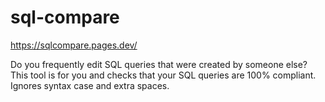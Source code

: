 # sql-compare

https://sqlcompare.pages.dev/


Do you frequently edit SQL queries that were created by someone else?
This tool is for you and checks that your SQL queries are 100% compliant. Ignores syntax case and extra spaces.
